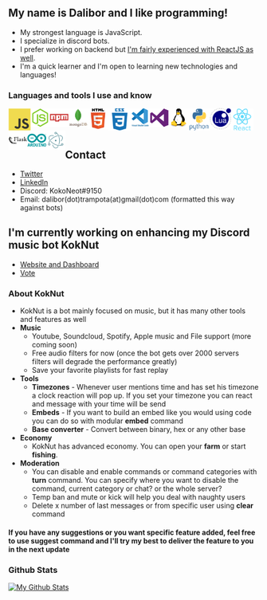 ## My name is Dalibor and I like programming!
- My strongest language is JavaScript. 
- I specialize in discord bots. 
- I prefer working on backend but [I'm fairly experienced with ReactJS as well](https://koknut.xyz).
- I'm a quick learner and I'm open to learning new technologies and languages!

### Languages and tools I use and know
<a href="https://developer.mozilla.org/en-US/docs/Web/JavaScript" target="_blank"> <img align="left" alt="JavaScript" height ="45px"  src="./logos/javascript.svg"> </a>
<a href="https://nodejs.org/en/" target="_blank"> <img align="left" src="./logos/nodejs.svg" alt="nodejs" height="38px"/> </a>
<a href="https://www.npmjs.com/" target="_blank"> <img align="left" src="./logos/npm.svg" alt="npm" height="38px"/> </a>
<a href="https://www.mongodb.com/" target="_blank"> <img align="left" src="./logos/mongodb.svg" alt="mongodb" height="38px"/> </a>
<a href="https://html.com/" target="_blank"> <img align="left" alt="Html" height ="42px" src="./logos/html.svg"> </a>
<a href="https://www.w3schools.com/css/css_intro.asp" target="_blank"> <img align="left" alt="css" height ="45px" src="./logos/css.svg"> </a>
<a href="https://code.visualstudio.com/" target="_blank"> <img align="left" src="./logos/vscode.svg" alt="vscode" height="38px"/> </a>
<a href="https://visualstudio.microsoft.com/cs/downloads/" target="_blank"> <img align="left" src="./logos/vs.svg" alt="vs" height="38px"/> </a>
<a href="https://www.linux.org/" target="_blank"> <img align="left" src="./logos/linux.svg" alt="linux" height="38px"/> </a>
<a href="https://www.python.org" target="_blank"><img align="left" alt="Python" height ="45px" src="./logos/python.svg"></a>
<a href="https://www.lua.org/" target="_blank"> <img align="left" alt="Html" height ="42px" src="./logos/lua.png"> </a>
<a href="https://reactjs.org/" target="_blank"> <img align="left" alt="React" height ="45px" src="./logos/reactjs.svg"></a>
<a href="https://flask.palletsprojects.com/en/2.0.x/" target="_blank"> <img align="left" src="./logos/flask.svg" alt="flask" height="38px"/> </a>
<a href="https://www.arduino.cc/" target="_blank"> <img align="left" src="./logos/arduino.svg" alt="arduino" height="38px"/> </a>
<a href="https://www.electronjs.org/" target="_blank"> <img align="left" src="./logos/electron.svg" alt="electron" height="38px"/> </a>
<br>
<br>
<br>

## Contact
- [Twitter](https://twitter.com/daliborin)
- [LinkedIn](https://www.linkedin.com/in/dalibortrampota/)
- Discord: KokoNeot#9150
- Email: dalibor(dot)trampota(at)gmail(dot)com (formatted this way against bots)

## I'm currently working on enhancing my Discord music bot KokNut
- [Website and Dashboard](https://koknut.xyz)
- [Vote](https://top.gg/bot/583995825269768211)

### About KokNut
 - KokNut is a bot mainly focused on music, but it has many other tools and features as well
 - **Music**
   - Youtube, Soundcloud, Spotify, Apple music and File support (more coming soon) 
   - Free audio filters for now (once the bot gets over 2000 servers filters will degrade the performance greatly)
   - Save your favorite playlists for fast replay
 - **Tools**
   - **Timezones** - Whenever user mentions time and has set his timezone a clock reaction will pop up. If you set your timezone you can react and message with your time will be send
   - **Embeds** - If you want to build an embed like you would using code you can do so with modular **embed** command
   - **Base converter** - Convert between binary, hex or any other base
 - **Economy**
   - KokNut has advanced economy. You can open your **farm** or start **fishing**.
 - **Moderation**
   - You can disable and enable commands or command categories with **turn** command. You can specify where you want to disable the command, current category or chat? or the whole server?
   - Temp ban and mute or kick will help you deal with naughty users
   - Delete x number of last messages or from specific user using **clear** command
   
#### If you have any suggestions or you want specific feature added, feel free to use **suggest** command and I'll try my best to deliver the feature to you in the next update

### Github Stats
[![My Github Stats](https://github-readme-stats.vercel.app/api?username=dalibortrampota)](https://github.com/anuraghazra/github-readme-stats)
